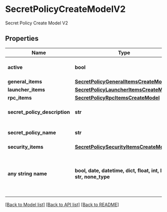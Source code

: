 # SecretPolicyCreateModelV2

Secret Policy Create Model V2

## Properties
Name | Type | Description | Notes
------------ | ------------- | ------------- | -------------
**active** | **bool** | Indicates the policy is active | [optional] 
**general_items** | [**SecretPolicyGeneralItemsCreateModel**](SecretPolicyGeneralItemsCreateModel.md) |  | [optional] 
**launcher_items** | [**SecretPolicyLauncherItemsCreateModel**](SecretPolicyLauncherItemsCreateModel.md) |  | [optional] 
**rpc_items** | [**SecretPolicyRpcItemsCreateModel**](SecretPolicyRpcItemsCreateModel.md) |  | [optional] 
**secret_policy_description** | **str** | Secret Policy Description | [optional] 
**secret_policy_name** | **str** | Secret Policy Name | [optional] 
**security_items** | [**SecretPolicySecurityItemsCreateModel**](SecretPolicySecurityItemsCreateModel.md) |  | [optional] 
**any string name** | **bool, date, datetime, dict, float, int, list, str, none_type** | any string name can be used but the value must be the correct type | [optional]

[[Back to Model list]](../README.md#documentation-for-models) [[Back to API list]](../README.md#documentation-for-api-endpoints) [[Back to README]](../README.md)


